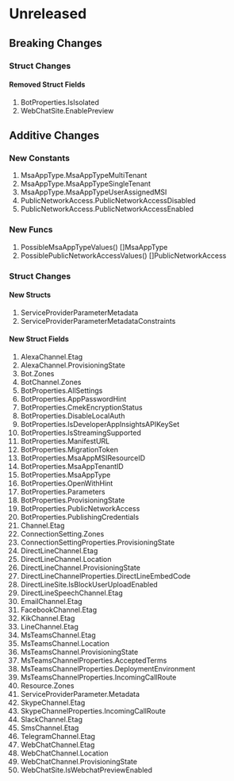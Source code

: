 # Unreleased

## Breaking Changes

### Struct Changes

#### Removed Struct Fields

1. BotProperties.IsIsolated
1. WebChatSite.EnablePreview

## Additive Changes

### New Constants

1. MsaAppType.MsaAppTypeMultiTenant
1. MsaAppType.MsaAppTypeSingleTenant
1. MsaAppType.MsaAppTypeUserAssignedMSI
1. PublicNetworkAccess.PublicNetworkAccessDisabled
1. PublicNetworkAccess.PublicNetworkAccessEnabled

### New Funcs

1. PossibleMsaAppTypeValues() []MsaAppType
1. PossiblePublicNetworkAccessValues() []PublicNetworkAccess

### Struct Changes

#### New Structs

1. ServiceProviderParameterMetadata
1. ServiceProviderParameterMetadataConstraints

#### New Struct Fields

1. AlexaChannel.Etag
1. AlexaChannel.ProvisioningState
1. Bot.Zones
1. BotChannel.Zones
1. BotProperties.AllSettings
1. BotProperties.AppPasswordHint
1. BotProperties.CmekEncryptionStatus
1. BotProperties.DisableLocalAuth
1. BotProperties.IsDeveloperAppInsightsAPIKeySet
1. BotProperties.IsStreamingSupported
1. BotProperties.ManifestURL
1. BotProperties.MigrationToken
1. BotProperties.MsaAppMSIResourceID
1. BotProperties.MsaAppTenantID
1. BotProperties.MsaAppType
1. BotProperties.OpenWithHint
1. BotProperties.Parameters
1. BotProperties.ProvisioningState
1. BotProperties.PublicNetworkAccess
1. BotProperties.PublishingCredentials
1. Channel.Etag
1. ConnectionSetting.Zones
1. ConnectionSettingProperties.ProvisioningState
1. DirectLineChannel.Etag
1. DirectLineChannel.Location
1. DirectLineChannel.ProvisioningState
1. DirectLineChannelProperties.DirectLineEmbedCode
1. DirectLineSite.IsBlockUserUploadEnabled
1. DirectLineSpeechChannel.Etag
1. EmailChannel.Etag
1. FacebookChannel.Etag
1. KikChannel.Etag
1. LineChannel.Etag
1. MsTeamsChannel.Etag
1. MsTeamsChannel.Location
1. MsTeamsChannel.ProvisioningState
1. MsTeamsChannelProperties.AcceptedTerms
1. MsTeamsChannelProperties.DeploymentEnvironment
1. MsTeamsChannelProperties.IncomingCallRoute
1. Resource.Zones
1. ServiceProviderParameter.Metadata
1. SkypeChannel.Etag
1. SkypeChannelProperties.IncomingCallRoute
1. SlackChannel.Etag
1. SmsChannel.Etag
1. TelegramChannel.Etag
1. WebChatChannel.Etag
1. WebChatChannel.Location
1. WebChatChannel.ProvisioningState
1. WebChatSite.IsWebchatPreviewEnabled
